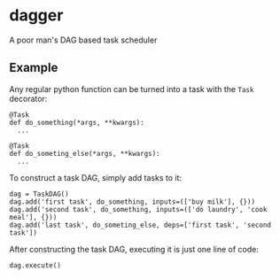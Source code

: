 # dagger
A poor man's DAG based task scheduler

## Example
Any regular python function can be turned into a task with the `Task` decorator:
```
@Task
def do_something(*args, **kwargs):
  ...

@Task
def do_someting_else(*args, **kwargs):
  ...
```

To construct a task DAG, simply add tasks to it:
```
dag = TaskDAG()
dag.add('first task', do_something, inputs=(['buy milk'], {}))
dag.add('second task', do_something, inputs=(['do laundry', 'cook meal'], {}))
dag.add('last task', do_someting_else, deps=['first task', 'second task'])
```

After constructing the task DAG, executing it is just one line of code:
```
dag.execute()
```


